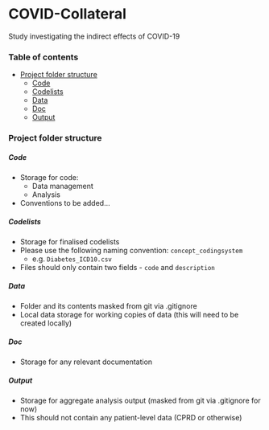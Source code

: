 # COVID-Collateral
Study investigating the indirect effects of COVID-19

### Table of contents
- [Project folder structure](#project-folder-structure)
  + [Code](#code)
  + [Codelists](#codelists)
  + [Data](#data)
  + [Doc](#doc)
  + [Output](#output)

  
### Project folder structure

##### Code
- Storage for code:
  - Data management 
  - Analysis
- Conventions to be added...

##### Codelists
- Storage for finalised codelists 
- Please use the following naming convention: `concept_codingsystem`
  - e.g. `Diabetes_ICD10.csv` 
- Files should only contain two fields - `code` and `description` 

##### Data
- Folder and its contents masked from git via .gitignore
- Local data storage for working copies of data (this will need to be created locally)

##### Doc
- Storage for any relevant documentation 

##### Output
- Storage for aggregate analysis output (masked from git via .gitignore for now)
- This should not contain any patient-level data (CPRD or otherwise)

